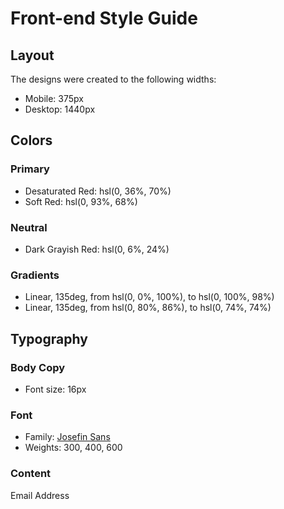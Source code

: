 # Front-end Style Guide

## Layout

The designs were created to the following widths:

-   Mobile: 375px
-   Desktop: 1440px

## Colors

### Primary

-   Desaturated Red: hsl(0, 36%, 70%)
-   Soft Red: hsl(0, 93%, 68%)

### Neutral

-   Dark Grayish Red: hsl(0, 6%, 24%)

### Gradients

-   Linear, 135deg, from hsl(0, 0%, 100%), to hsl(0, 100%, 98%)
-   Linear, 135deg, from hsl(0, 80%, 86%), to hsl(0, 74%, 74%)

## Typography

### Body Copy

-   Font size: 16px

### Font

-   Family: [Josefin Sans](https://fonts.google.com/specimen/Josefin+Sans)
-   Weights: 300, 400, 600

### Content

Email Address
